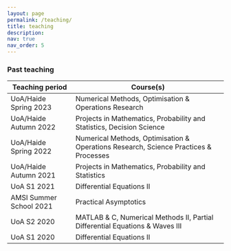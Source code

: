 ```yaml
---
layout: page
permalink: /teaching/
title: teaching
description:
nav: true
nav_order: 5
---
```


### Past teaching

| **Teaching period** | **Course(s)** |
|-----------------|--------|
| UoA/Haide Spring 2023 | Numerical Methods, Optimisation & Operations Research |
| UoA/Haide Autumn 2022 | Projects in Mathematics, Probability and Statistics, Decision Science |
| UoA/Haide Spring 2022 | Numerical Methods, Optimisation & Operations Research, Science Practices & Processes |
| UoA/Haide Autumn 2021 | Projects in Mathematics, Probability and Statistics | 
| UoA S1 2021 | Differential Equations II |
| AMSI Summer School 2021 | Practical Asymptotics |
| UoA S2 2020 | MATLAB & C, Numerical Methods II, Partial Differential Equations & Waves III |
| UoA S1 2020 | Differential Equations II |

